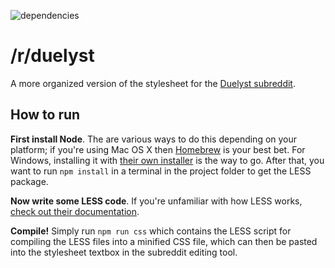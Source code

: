 ![dependencies](https://david-dm.org/andolf/r-duelyst.svg#info=devDependencies)

# /r/duelyst

A more organized version of the stylesheet for the [Duelyst subreddit](http://reddit.com/r/duelyst/).

## How to run

**First install Node**. The are various ways to do this depending on your platform; if you're using Mac OS X then [Homebrew](http://brew.sh) is your best bet. For Windows, installing it with [their own installer](https://nodejs.org/en/download/) is the way to go.
After that, you want to run `npm install` in a terminal in the project folder to get the LESS package.

**Now write some LESS code**. If you're unfamiliar with how LESS works, [check out their documentation](http://lesscss.org/).

**Compile!** Simply run `npm run css` which contains the LESS script for compiling the LESS files into a minified CSS file, which can then be pasted into the stylesheet textbox in the subreddit editing tool.

